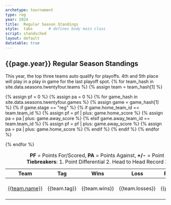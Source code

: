 ```yaml
---
archetype: tournament
type: reg
year: 2024
title:  Regular Season Standings
style:  tabs       # defines body main class
script: standsched
layout: default
datatable: true
---
```

<h2> {{page.year}} Regular Season Standings </h2>
This year, the top three teams auto qualify for playoffs. 4th and 5th place will play in a play in game for the last playoff spot.
<table class="display">
  <caption style="text-align: center;"> <b>PF</b> = Points For/Scored, <b>PA</b> = Points Against, <b>+/-</b> = Point Differential<br><b>Tiebreakers</b>: 1. Point Differential 2.  Head to Head Record 3. Points  For </caption>
  <colgroup>
          <col class="twenty"/>
          <col class="ten"/>
          <col class="ten"/>
          <col class="ten"/>
          <col class="ten"/>
          <col class="ten"/>
          <col class="ten"/>
      </colgroup>
  <thead>
    <tr>
      <th>Team</th>
      <th>Tag</th>
      <th>Wins</th>
      <th>Loss</th>
      <th>PF</th>
      <th>PA</th>
      <th>+/-</th>
    </tr>
  </thead>
  <tbody>
   {% for team_hash in site.data.seasons.twentyfour.teams %}
   {% assign team = team_hash[1] %}

   {% assign pf = 0 %}
   {% assign pa = 0 %}
   {% for game_hash in site.data.seasons.twentyfour.games %}
   {% assign game = game_hash[1] %}
   {% if game.stage == "reg" %}
   {% if game.home_team_id == team.team_id %}
   		{% assign pf = pf | plus: game.home_score %}
   		{% assign pa = pa | plus: game.away_score %}
   {% elsif game.away_team_id == team.team_id %}
   		{% assign pf = pf | plus: game.away_score %}
   		{% assign pa = pa | plus: game.home_score %}
   {% endif %}
   {% endif %}
   {% endfor %}
   <tr>
   	<td><a href="/{{page.year}}/teams/team{{team.team_id}}">{{team.name}}</a></td>
   	<td>{{team.tag}}</td>
   	<td>{{team.wins}}</td>
   	<td>{{team.losses}}</td>
   	<td>{{pf}}</td>
   	<td>{{pa}}</td>
   	<td>{{pf| minus: pa}}</td>
   </tr>
   {% endfor %}
  </tbody>
</table>